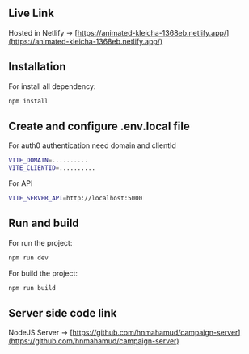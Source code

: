 ## Live Link

Hosted in Netlify -> [https://animated-kleicha-1368eb.netlify.app/](https://animated-kleicha-1368eb.netlify.app/)

## Installation

For install all dependency:

```sh
npm install
```

## Create and configure .env.local file

For auth0 authentication need domain and clientId

```sh
VITE_DOMAIN=..........
VITE_CLIENTID=..........
```

For API

```sh
VITE_SERVER_API=http://localhost:5000
```

## Run and build

For run the project:

```sh
npm run dev
```

For build the project:

```sh
npm run build
```

## Server side code link

NodeJS Server -> [https://github.com/hnmahamud/campaign-server](https://github.com/hnmahamud/campaign-server)
